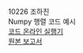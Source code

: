 10226 조하진  
Numpy 행렬 코드 예시  
[코드 온라인 실행기](https://colab.research.google.com/github/hajing09-dev/numpy_and_matrix/blob/main/numpy_and_matrix.ipynb/)  
[원본 보고서](https://www.canva.com/design/DAGoIin2Iqc/GatGuF0jBtcPg4yfh589HQ/edit?utm_content=DAGoIin2Iqc&utm_campaign=designshare&utm_medium=link2&utm_source=sharebutton)